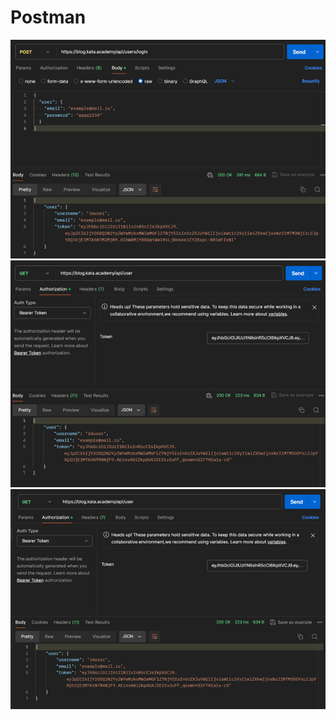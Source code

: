 # Postman

![Регистрация](https://github.com/AdamKh/postman/raw/images/reg.png)
![Логин](https://github.com/AdamKh/postman/raw/images/login.png)
![Данные_текущего_пользователя](https://github.com/AdamKh/postman/raw/images/getData.png)